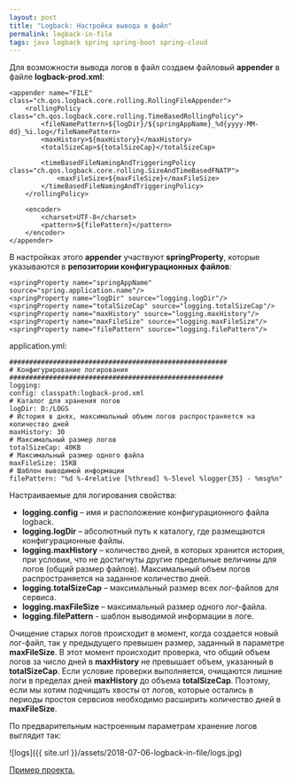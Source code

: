 ```yaml
---
layout: post
title: "Logback: Настройка вывода в файл"
permalink: logback-in-file
tags: java logback spring spring-boot spring-cloud
---
```

Для возможности вывода логов в файл создаем файловый **appender** в файле **logback-prod.xml**:

    <appender name="FILE" class="ch.qos.logback.core.rolling.RollingFileAppender">  
	    <rollingPolicy class="ch.qos.logback.core.rolling.TimeBasedRollingPolicy">  
		    <fileNamePattern>${logDir}/${springAppName}_%d{yyyy-MM-dd}_%i.log</fileNamePattern>  
		    <maxHistory>${maxHistory}</maxHistory>  
		    <totalSizeCap>${totalSizeCap}</totalSizeCap>  
		      
		    <timeBasedFileNamingAndTriggeringPolicy class="ch.qos.logback.core.rolling.SizeAndTimeBasedFNATP">  
			    <maxFileSize>${maxFileSize}</maxFileSize>  
		    </timeBasedFileNamingAndTriggeringPolicy>  
	    </rollingPolicy>  
	      
	    <encoder>  
		    <charset>UTF-8</charset>  
		    <pattern>${filePattern}</pattern>  
	    </encoder>  
    </appender>

В настройках этого **appender** участвуют **springProperty**, которые указываются в **репозитории конфигурационных файлов**:

	<springProperty name="springAppName" source="spring.application.name"/>  
	<springProperty name="logDir" source="logging.logDir"/>  
	<springProperty name="totalSizeCap" source="logging.totalSizeCap"/>  
	<springProperty name="maxHistory" source="logging.maxHistory"/>  
	<springProperty name="maxFileSize" source="logging.maxFileSize"/>  
	<springProperty name="filePattern" source="logging.filePattern"/>

application.yml:

	#######################################################  
	# Конфигурирование логирования  
	######################################################  
	logging:  
	config: classpath:logback-prod.xml  
	# Каталог для хранения логов  
	logDir: D:/LOGS  
	# История в днях, максимальный объем логов распространяется на количество дней  
	maxHistory: 30  
	# Максимальный размер логов  
	totalSizeCap: 40KB  
	# Максимальный размер одного файла  
	maxFileSize: 15KB  
	# Шаблон выводимой информации  
	filePattern: "%d %-4relative [%thread] %-5level %logger{35} - %msg%n"

Настраиваемые для логирования свойства:

-   **logging.config** – имя и расположение конфигурационного файла logback.    
-   **logging.logDir** – абсолютный путь к каталогу, где размещаются конфигурационные файлы.    
-   **logging.maxHistory** – количество дней, в которых хранится история, при условии, что не достигнуты другие предельные величины для логов (общий размер файлов). Максимальный объем логов распространяется на заданное количество дней.    
-   **logging.totalSizeCap** – максимальный размер всех лог-файлов для сервиса.    
-   **logging.maxFileSize** – максимальный размер одного лог-файла.    
-   **logging.filePattern** - шаблон выводимой информации в логе.
    
Очищение старых логов происходит в момент, когда создается новый лог-файл, так у предыдущего превышен размер, заданный в параметре **maxFileSize**. В этот момент происходит проверка, что общий объем логов за число дней в **maxHistory** не превышает объем, указанный в **totalSizeCap**. Если условие проверки выполняется, очищаются лишние логи в пределах дней **maxHistory** до объема **totalSizeCap**. Поэтому, если мы хотим подчищать хвосты от логов, которые остались в периоды простоя сервсиов необходимо расширить количество дней в **maxFileSize**.

По предварительным настроенным параметрам хранение логов выглядит так:

![logs]({{ site.url }}/assets/2018-07-06-logback-in-file/logs.jpg)

[Пример проекта.](https://github.com/OlgaFedorova/spring-boot-logback)
